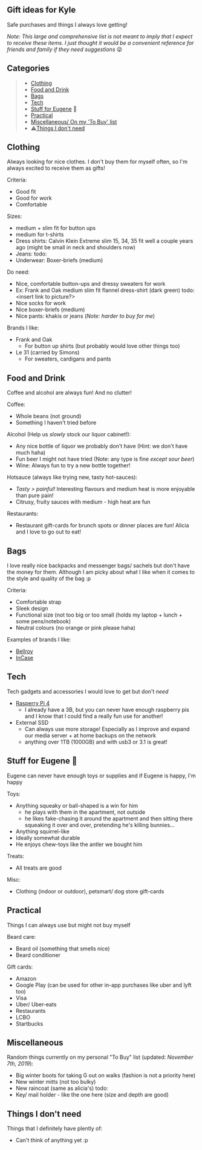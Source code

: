 ## Gift ideas for Kyle
Safe purchases and things I always love getting!

_Note: This large and comprehensive list is not meant to imply that I expect to receive these items. I just thought it would be a convenient reference for friends and family if they need suggestions_ &#128540; 


## Categories
> * [Clothing](#clothing)
> * [Food and Drink](#food-and-drink)
> * [Bags](#bags)
> * [Tech](#tech)
> * [Stuff for Eugene](#stuff-for-eugene)	&#128054;
> * [Practical](#practical)
> * [Miscellaneous/ On my 'To Buy' list](#miscellaneous)
> * :warning:[Things I don't need](#things-i-don-t-need)




## Clothing
Always looking for nice clothes. I don't buy them for myself often, so I'm always excited to receive them as gifts!

Criteria:
 - Good fit
 - Good for work
 - Comfortable
 
 Sizes: 
  - medium + slim fit for button ups
  - medium for t-shirts
  - Dress shirts: Calvin Klein Extreme slim 15, 34, 35 fit well a couple years ago (might be small in neck and shoulders now)
  - Jeans: todo: <insert size of current jeans...>
  - Underwear: Boxer-briefs (medium)
 
Do need: 
  - Nice, comfortable button-ups and dressy sweaters for work 
   - Ex: Frank and Oak medium slim fit flannel dress-shirt (dark green) todo: <insert link to picture?>
  - Nice socks for work
  - Nice boxer-briefs (medium)
  - Nice pants: khakis or jeans (_Note: harder to buy for me_)
  
Brands I like:
  - Frank and Oak
    - For button up shirts (but probably would love other things too)
  - Le 31 (carried by Simons)
    - For sweaters, cardigans and pants
  

## Food and Drink
Coffee and alcohol are always fun! And no clutter!

Coffee:
 - Whole beans (not ground)
 - Something I haven't tried before
 
 Alcohol (Help us _slowly_ stock our liquor cabinet!):
  - Any nice bottle of liquor we probably don't have (Hint: we don't have much haha)
  - Fun beer I might not have tried (Note: any type is fine *except sour beer*)
  - Wine: Always fun to try a new bottle together!
  
 Hotsauce (always like trying new, tasty hot-sauces):
 - *Tasty > painful!* Interesting flavours and medium heat is more enjoyable than pure pain!
 - Citrusy, fruity sauces with medium - high heat are fun
 
 Restaurants:
  - Restaurant gift-cards for brunch spots or dinner places are fun! Alicia and I love to go out to eat!
  
 
  

## Bags
I love really nice backpacks and messenger bags/ sachels but don't have the money for them. Although I am picky about what I like when it comes to the style and quality of the bag :p

Criteria:
  - Comfortable strap
  - Sleek design
  - Functional size (not too big or too small (holds my laptop + lunch + some pens/notebook)
  - Neutral colours (no orange or pink please haha)
 
 Examples of brands I like:
  - [Bellroy](https://bellroy.com/)  
  - [InCase](https://www.incase.com/products/bags)

## Tech
Tech gadgets and accessories I would love to get but don't _need_
  - [Rasperry Pi 4](https://www.buyapi.ca/raspberry-pi-4-information/)
    * I already have a 3B, but you can never have enough raspberry pis and I know that I could find a really fun use for another!
  - External SSD
    * Can always use more storage! Especially as I improve and expand our media server + at home backups on the network
    * anything over 1TB (1000GB) and with usb3 or 3.1 is great!
  
## Stuff for Eugene &#128054;
Eugene can never have enough toys or supplies and if Eugene is happy, I'm happy 

Toys:
  - Anything squeaky or ball-shaped is a win for him 
     - he plays with them in the apartment, not outside
     - he likes fake-chasing it around the apartment and then sitting there squeaking it over and over, pretending he's killing bunnies...
  - Anything squirrel-like
  - Ideally somewhat durable
  - He enjoys chew-toys like the antler we bought him

Treats:
  - All treats are good  

Misc:
  - Clothing (indoor or outdoor), petsmart/ dog store gift-cards 

## Practical
Things I can always use but might not buy myself
 
 Beard care:
  - Beard oil (something that smells nice)
  - Beard conditioner
 
 Gift cards:
  - Amazon
  - Google Play (can be used for other in-app purchases like uber and lyft too)
  - Visa
  - Uber/ Uber-eats
  - Restaurants
  - LCBO
  - Startbucks

## Miscellaneous
Random things currently on my personal "To Buy" list (updated: *November 7th, 2019*):

   - Big winter boots for taking G out on walks (fashion is not a priority here)
   - New winter mitts (not too bulky)
   - New raincoat (same as alicia's) todo: <insert link to raincoat>
   - Key/ mail holder - like the one here (size and depth are good)
 
 
 ## Things I don't need
 Things that I definitely have plently of:
   * Can't think of anything yet :p
